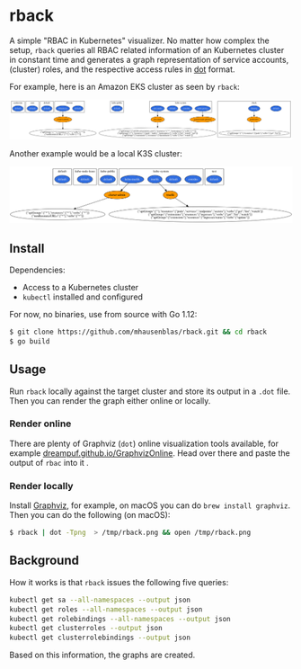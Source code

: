 # rback

A simple "RBAC in Kubernetes" visualizer. No matter how complex the setup, `rback` queries all RBAC related information of an Kubernetes cluster in constant time and generates a graph representation of service accounts, (cluster) roles, and the respective access rules in [dot](https://www.graphviz.org/doc/info/lang.html) format.

For example, here is an Amazon EKS cluster as seen by `rback`:

![EKS cluster](examples/eks.dot.png)

Another example would be a local K3S cluster:

![K3S cluster](examples/k3s.dot.png)

## Install

Dependencies:

- Access to a Kubernetes cluster
- `kubectl` installed and configured

For now, no binaries, use from source with Go 1.12:

```sh
$ git clone https://github.com/mhausenblas/rback.git && cd rback
$ go build
```

## Usage

Run `rback` locally against the target cluster and store its output in a `.dot` file. Then you can render the graph either online or locally.

### Render online

There are plenty of Graphviz (`dot`) online visualization tools available, for example [dreampuf.github.io/GraphvizOnline](https://dreampuf.github.io/GraphvizOnline/). Head over there and paste the output of `rbac` into it
.

### Render locally

Install [Graphviz](https://www.graphviz.org/), for example, on macOS you can do `brew install graphviz`. Then you can do the following (on macOS):

```sh
$ rback | dot -Tpng  > /tmp/rback.png && open /tmp/rback.png
```

## Background

How it works is that `rback` issues the following five queries:

```sh
kubectl get sa --all-namespaces --output json
kubectl get roles --all-namespaces --output json
kubectl get rolebindings --all-namespaces --output json
kubectl get clusterroles --output json
kubectl get clusterrolebindings --output json
```

Based on this information, the graphs are created.